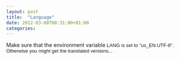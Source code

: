 ```yaml
---
layout: post
title:  "Language"
date: 2012-03-08T08:31:00+01:00
categories: 
---
```


Make sure that the environment variable <span style="background-color: white; font-family: Verdana, Geneva, Helvetica, Arial, sans-serif; font-size: 13px;">LANG is set to "us_EN.UTF-8". Otherwise you might get the translated versions...</span>
<div style="clear: both;"></div>